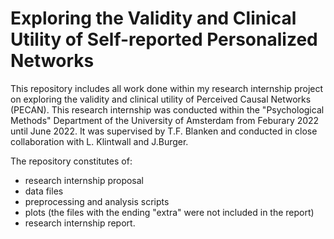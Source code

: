 # Exploring the Validity and Clinical Utility of Self-reported Personalized Networks
This repository includes all work done within my research internship project on exploring the validity and clinical utility of Perceived Causal Networks (PECAN). This research internship was conducted within the "Psychological Methods" Department of the University of Amsterdam from Feburary 2022 until June 2022. It was supervised by T.F. Blanken and conducted in close collaboration with L. Klintwall and J.Burger.

The repository constitutes of:
* research internship proposal 
* data files 
* preprocessing and analysis scripts
* plots (the files with the ending "extra" were not included in the report)
* research internship report. 
